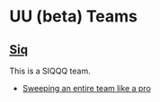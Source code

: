 UU (beta) Teams
===

[Siq](siq.txt)
---
This is a SIQQQ team. 
- [Sweeping an entire team like a pro](http://replay.pokemonshowdown.com/uubeta-98251516)